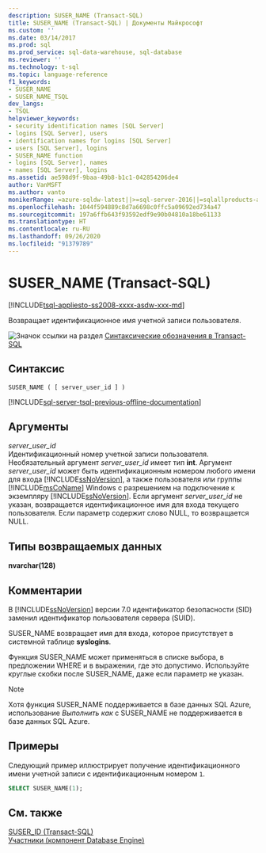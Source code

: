 ```yaml
---
description: SUSER_NAME (Transact-SQL)
title: SUSER_NAME (Transact-SQL) | Документы Майкрософт
ms.custom: ''
ms.date: 03/14/2017
ms.prod: sql
ms.prod_service: sql-data-warehouse, sql-database
ms.reviewer: ''
ms.technology: t-sql
ms.topic: language-reference
f1_keywords:
- SUSER_NAME
- SUSER_NAME_TSQL
dev_langs:
- TSQL
helpviewer_keywords:
- security identification names [SQL Server]
- logins [SQL Server], users
- identification names for logins [SQL Server]
- users [SQL Server], logins
- SUSER_NAME function
- logins [SQL Server], names
- names [SQL Server], logins
ms.assetid: ae598d9f-9baa-49b8-b1c1-042854206de4
author: VanMSFT
ms.author: vanto
monikerRange: =azure-sqldw-latest||>=sql-server-2016||=sqlallproducts-allversions||>=sql-server-linux-2017||=azuresqldb-mi-current
ms.openlocfilehash: 1044f594889c8d7a6698c0ffc5a09692ed734a47
ms.sourcegitcommit: 197a6ffb643f93592edf9e90b04810a18be61133
ms.translationtype: HT
ms.contentlocale: ru-RU
ms.lasthandoff: 09/26/2020
ms.locfileid: "91379789"
---
```

# <a name="suser_name-transact-sql"></a>SUSER_NAME (Transact-SQL)
[!INCLUDE[tsql-appliesto-ss2008-xxxx-asdw-xxx-md](../../includes/tsql-appliesto-ss2008-xxxx-asdw-xxx-md.md)]

Возвращает идентификационное имя учетной записи пользователя.  
  
![Значок ссылки на раздел](../../database-engine/configure-windows/media/topic-link.gif "Значок ссылки на раздел") [Синтаксические обозначения в Transact-SQL](../../t-sql/language-elements/transact-sql-syntax-conventions-transact-sql.md)  
  
## <a name="syntax"></a>Синтаксис  
  
```syntaxsql
SUSER_NAME ( [ server_user_id ] )   
```  
  
[!INCLUDE[sql-server-tsql-previous-offline-documentation](../../includes/sql-server-tsql-previous-offline-documentation.md)]

## <a name="arguments"></a>Аргументы
_server\_user\_id_  
Идентификационный номер учетной записи пользователя. Необязательный аргумент _server\_user\_id_ имеет тип **int**. Аргумент _server\_user\_id_ может быть идентификационным номером любого имени для входа [!INCLUDE[ssNoVersion](../../includes/ssnoversion-md.md)], а также пользователя или группы [!INCLUDE[msCoName](../../includes/msconame-md.md)] Windows с разрешением на подключение к экземпляру [!INCLUDE[ssNoVersion](../../includes/ssnoversion-md.md)]. Если аргумент _server\_user\_id_ не указан, возвращается идентификационное имя для входа текущего пользователя. Если параметр содержит слово NULL, то возвращается NULL.  
  
## <a name="return-types"></a>Типы возвращаемых данных  
**nvarchar(128)**  
  
## <a name="remarks"></a>Комментарии  
В [!INCLUDE[ssNoVersion](../../includes/ssnoversion-md.md)] версии 7.0 идентификатор безопасности (SID) заменил идентификатор пользователя сервера (SUID).  
  
SUSER_NAME возвращает имя для входа, которое присутствует в системной таблице **syslogins**.  
  
Функция SUSER_NAME может применяться в списке выбора, в предложении WHERE и в выражении, где это допустимо. Используйте круглые скобки после SUSER_NAME, даже если параметр не указан.  

> [!NOTE]
> Хотя функция SUSER_NAME поддерживается в базе данных SQL Azure, использование *Выполнить как* с SUSER_NAME не поддерживается в базе данных SQL Azure. 
  
## <a name="examples"></a>Примеры  
Следующий пример иллюстрирует получение идентификационного имени учетной записи с идентификационным номером `1`.  
  
```sql
SELECT SUSER_NAME(1);  
```  
  
## <a name="see-also"></a>См. также  
[SUSER_ID (Transact-SQL)](../../t-sql/functions/suser-id-transact-sql.md)   
[Участники (компонент Database Engine)](../../relational-databases/security/authentication-access/principals-database-engine.md)  
  
  
